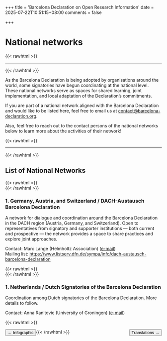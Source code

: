 +++
title = 'Barcelona Declaration on Open Research Information'
date = 2025-07-22T10:51:15+08:00
comments = false

+++

# National networks
{{< rawhtml >}}
<hr class="small">
{{< /rawhtml >}}

As the Barcelona Declaration is being adopted by organisations around the world, some signatories have begun coordinating at the national level. These national networks serve as spaces for shared learning, joint implementation, and local adaptation of the Declaration’s commitments.

If you are part of a national network aligned with the Barcelona Declaration and would like to be listed here, feel free to email us at contact@barcelona-declaration.org.

Also, feel free to reach out to the contact persons of the national networks below to learn more about the activities of their network! 

{{< rawhtml >}}
<br>
<hr class="small">
{{< /rawhtml >}}

## List of National Networks  
{{< rawhtml >}}
<br>
{{< /rawhtml >}}

### 1. Germany, Austria, and Switzerland / DACH-Austausch Barcelona Declaration
  
A network for dialogue and coordination around the Barcelona Declaration in the DACH region (Austria, Germany, and Switzerland). Open to representatives from signatory and supporter institutions — both current and prospective — the network provides a space to share practices and explore joint approaches.  
  
Contact: Marc Lange (Helmholtz Association) ([e-mail](mailto:marc.lange@os.helmholtz.de))  
Mailing list: https://www.listserv.dfn.de/sympa/info/dach-austausch-barcelona-declaration

{{< rawhtml >}}
<br>
{{< /rawhtml >}}

### 1. Netherlands / Dutch Signatories of the Barcelona Declaration


Coordination among Dutch signatories of the Barcelona Declaration. More details to follow.
  
Contact: Anna Ranitovic (University of Groningen) ([e-mail](a.ranitovic@rug.nl))

{{< rawhtml >}}

<button style="float:left" onclick="document.location='/infographic'">&larr; Infographic</button> 

<button style="float:right" onclick="document.location='/translations'">Translations &rarr;</button> 

{{< /rawhtml >}}
